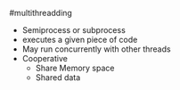 ---
---

\#multithreadding 

* Semiprocess or subprocess
* executes a given piece of code
* May run concurrently with other threads
* Cooperative
  * Share Memory space
  * Shared data
